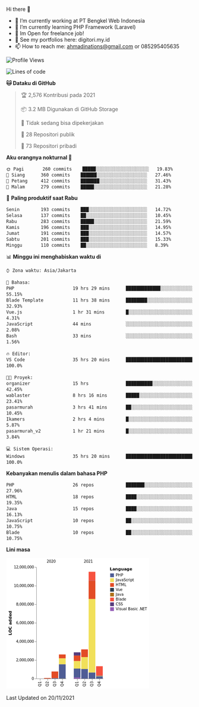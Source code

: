 Hi there 👋

- 🔭 I’m currently working at PT Bengkel Web Indonesia
- 🌱 I’m currently learning PHP Framework (Laravel)
- 📂 Im Open for freelance job!
- 🧷 See my portfolios here: digitori.my.id
- 📫 How to reach me: ahmadinations@gmail.com or 085295405635


<!--START_SECTION:waka-->
![Profile Views](http://img.shields.io/badge/Profil%20dilihat-3-blue)

![Lines of code](https://img.shields.io/badge/Sejak%20Hello%20World%20aku%20telah%20menulis-22.3%20million%20baris%20kode-blue)

**🐱 Dataku di GitHub** 

> 🏆 2,576 Kontribusi pada 2021
 > 
> 📦 3.2 MB Digunakan di GitHub Storage 
 > 
> 🚫 Tidak sedang bisa dipekerjakan
 > 
> 📜 28 Repositori publik 
 > 
> 🔑 73 Repositori pribadi  
 > 
**Aku orangnya nokturnal 🦉** 

```text
🌞 Pagi       260 commits    █████░░░░░░░░░░░░░░░░░░░░   19.83% 
🌆 Siang      360 commits    ██████░░░░░░░░░░░░░░░░░░░   27.46% 
🌃 Petang     412 commits    ███████░░░░░░░░░░░░░░░░░░   31.43% 
🌙 Malam      279 commits    █████░░░░░░░░░░░░░░░░░░░░   21.28%

```
📅 **Paling produktif saat Rabu** 

```text
Senin        193 commits    ███░░░░░░░░░░░░░░░░░░░░░░   14.72% 
Selasa       137 commits    ██░░░░░░░░░░░░░░░░░░░░░░░   10.45% 
Rabu         283 commits    █████░░░░░░░░░░░░░░░░░░░░   21.59% 
Kamis        196 commits    ███░░░░░░░░░░░░░░░░░░░░░░   14.95% 
Jumat        191 commits    ███░░░░░░░░░░░░░░░░░░░░░░   14.57% 
Sabtu        201 commits    ███░░░░░░░░░░░░░░░░░░░░░░   15.33% 
Minggu       110 commits    ██░░░░░░░░░░░░░░░░░░░░░░░   8.39%

```


📊 **Minggu ini menghabiskan waktu di** 

```text
⌚︎ Zona waktu: Asia/Jakarta

💬 Bahasa: 
PHP                      19 hrs 29 mins      █████████████░░░░░░░░░░░░   55.15% 
Blade Template           11 hrs 38 mins      ████████░░░░░░░░░░░░░░░░░   32.93% 
Vue.js                   1 hr 31 mins        █░░░░░░░░░░░░░░░░░░░░░░░░   4.31% 
JavaScript               44 mins             ░░░░░░░░░░░░░░░░░░░░░░░░░   2.08% 
Bash                     33 mins             ░░░░░░░░░░░░░░░░░░░░░░░░░   1.56%

🔥 Editor: 
VS Code                  35 hrs 20 mins      █████████████████████████   100.0%

🐱‍💻 Proyek: 
organizer                15 hrs              ██████████░░░░░░░░░░░░░░░   42.45% 
wablaster                8 hrs 16 mins       █████░░░░░░░░░░░░░░░░░░░░   23.41% 
pasarmurah               3 hrs 41 mins       ██░░░░░░░░░░░░░░░░░░░░░░░   10.45% 
Ikamers                  2 hrs 4 mins        █░░░░░░░░░░░░░░░░░░░░░░░░   5.87% 
pasarmurah_v2            1 hr 21 mins        █░░░░░░░░░░░░░░░░░░░░░░░░   3.84%

💻 Sistem Operasi: 
Windows                  35 hrs 20 mins      █████████████████████████   100.0%

```

**Kebanyakan menulis dalam bahasa PHP** 

```text
PHP                      26 repos            ███████░░░░░░░░░░░░░░░░░░   27.96% 
HTML                     18 repos            ████░░░░░░░░░░░░░░░░░░░░░   19.35% 
Java                     15 repos            ████░░░░░░░░░░░░░░░░░░░░░   16.13% 
JavaScript               10 repos            ██░░░░░░░░░░░░░░░░░░░░░░░   10.75% 
Blade                    10 repos            ██░░░░░░░░░░░░░░░░░░░░░░░   10.75%

```


**Lini masa**

![Chart not found](https://raw.githubusercontent.com/MuhamadAhmadin/MuhamadAhmadin/master/charts/bar_graph.png) 


 Last Updated on 20/11/2021
<!--END_SECTION:waka-->
